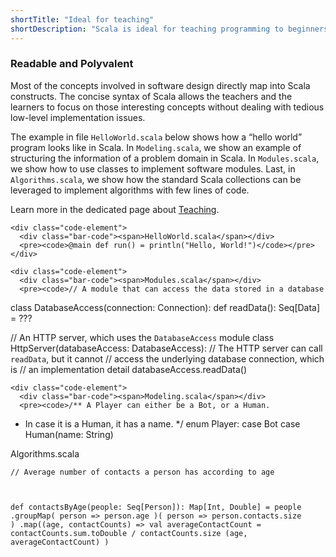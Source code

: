 ```yaml
---
shortTitle: "Ideal for teaching"
shortDescription: "Scala is ideal for teaching programming to beginners as well as for teaching advanced software engineering courses."
---
```


<div class="wrap">
  <div class="scala-text scala-text-large">
    <h3>Readable and Polyvalent</h3>
    <p>
      Most of the concepts involved in software design directly map
      into Scala constructs. The concise syntax of Scala allows the teachers
      and the learners to focus on those interesting concepts without dealing
      with tedious low-level implementation issues.
    </p>
    <p>
      The example in file <code>HelloWorld.scala</code> below shows how a “hello
      world” program looks like in Scala. In <code>Modeling.scala</code>, we show an
      example of structuring the information of a problem domain in Scala. In
      <code>Modules.scala</code>, we show how to use classes to implement
      software modules. Last, in <code>Algorithms.scala</code>, we show how the
      standard Scala collections can be leveraged to implement algorithms with
      few lines of code.
    </p>
    <p>
      Learn more in the dedicated page about
      <a href="{% link teach.md %}">Teaching</a>.
    </p>
  </div>

  <div class="scala-code">

    <div class="code-element">
      <div class="bar-code"><span>HelloWorld.scala</span></div>
      <pre><code>@main def run() = println("Hello, World!")</code></pre>
    </div>

    <div class="code-element">
      <div class="bar-code"><span>Modules.scala</span></div>
      <pre><code>// A module that can access the data stored in a database
class DatabaseAccess(connection: Connection):
  def readData(): Seq[Data] = ???

// An HTTP server, which uses the `DatabaseAccess` module
class HttpServer(databaseAccess: DatabaseAccess):
  // The HTTP server can call `readData`, but it cannot
  // access the underlying database connection, which is
  // an implementation detail
  databaseAccess.readData()</code></pre>
    </div>

  </div>

  <div class="scala-code">

    <div class="code-element">
      <div class="bar-code"><span>Modeling.scala</span></div>
      <pre><code>/** A Player can either be a Bot, or a Human.
  * In case it is a Human, it has a name.
  */
enum Player:
  case Bot
  case Human(name: String)</code></pre>
    </div>

    <div class="code-element">
      <div class="bar-code"><span>Algorithms.scala</span></div>
      <pre><code>// Average number of contacts a person has according to age
def contactsByAge(people: Seq[Person]): Map[Int, Double] =
  people
    .groupMap(
      person => person.age
    )(
      person => person.contacts.size
    )
    .map((age, contactCounts) =>
      val averageContactCount =
        contactCounts.sum.toDouble / contactCounts.size
      (age, averageContactCount)
    )</code></pre>
    </div>

  </div>
</div>
